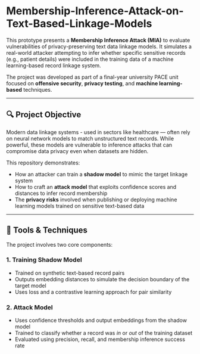 # Membership-Inference-Attack-on-Text-Based-Linkage-Models

This prototype presents a **Membership Inference Attack (MIA)** to evaluate vulnerabilities of privacy-preserving text data linkage models. It simulates a real-world attacker attempting to infer whether specific sensitive records (e.g., patient details) were included in the training data of a machine learning-based record linkage system.

The project was developed as part of a final-year university PACE unit focused on **offensive security**, **privacy testing**, and **machine learning-based** techniques.

---

## 🔍 Project Objective

Modern data linkage systems - used in sectors like healthcare — often rely on neural network models to match unstructured text records. While powerful, these models are vulnerable to inference attacks that can compromise data privacy even when datasets are hidden.

This repository demonstrates:
- How an attacker can train a **shadow model** to mimic the target linkage system
- How to craft an **attack model** that exploits confidence scores and distances to infer record membership
- The **privacy risks** involved when publishing or deploying machine learning models trained on sensitive text-based data

---

## 🧪 Tools & Techniques

The project involves two core components:

### 1. Training Shadow Model
- Trained on synthetic text-based record pairs
- Outputs embedding distances to simulate the decision boundary of the target model
- Uses loss and a contrastive learning approach for pair similarity

### 2. Attack Model
- Uses confidence thresholds and output embeddings from the shadow model
- Trained to classify whether a record was *in* or *out* of the training dataset
- Evaluated using precision, recall, and membership inference success rate
